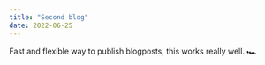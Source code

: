 ```yaml
---
title: "Second blog"
date: 2022-06-25
---
```


Fast and flexible way to publish blogposts, this works really well. 🏎
